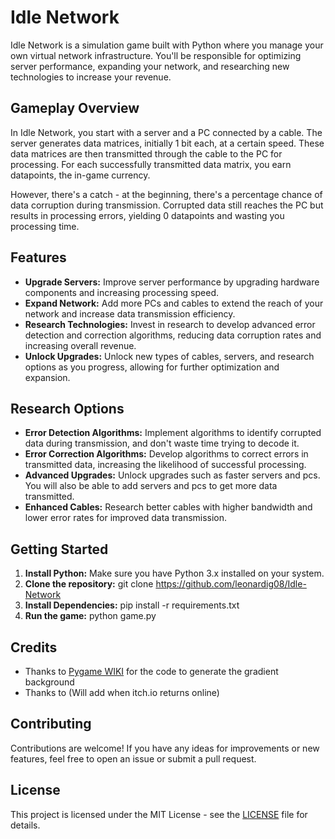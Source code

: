 # Idle Network

Idle Network is a simulation game built with Python where you manage your own virtual network infrastructure. You'll be responsible for optimizing server performance, expanding your network, and researching new technologies to increase your revenue.

## Gameplay Overview

In Idle Network, you start with a server and a PC connected by a cable. The server generates data matrices, initially 1 bit each, at a certain speed. These data matrices are then transmitted through the cable to the PC for processing. For each successfully transmitted data matrix, you earn datapoints, the in-game currency.

However, there's a catch - at the beginning, there's a percentage chance of data corruption during transmission. Corrupted data still reaches the PC but results in processing errors, yielding 0 datapoints and wasting you processing time.

## Features

- **Upgrade Servers:** Improve server performance by upgrading hardware components and increasing processing speed.
- **Expand Network:** Add more PCs and cables to extend the reach of your network and increase data transmission efficiency.
- **Research Technologies:** Invest in research to develop advanced error detection and correction algorithms, reducing data corruption rates and increasing overall revenue.
- **Unlock Upgrades:** Unlock new types of cables, servers, and research options as you progress, allowing for further optimization and expansion.

## Research Options

- **Error Detection Algorithms:** Implement algorithms to identify corrupted data during transmission, and don't waste time trying to decode it.
- **Error Correction Algorithms:** Develop algorithms to correct errors in transmitted data, increasing the likelihood of successful processing.
- **Advanced Upgrades:** Unlock upgrades such as faster servers and pcs. You will also be able to add servers and pcs to get more data transmitted.
- **Enhanced Cables:** Research better cables with higher bandwidth and lower error rates for improved data transmission.

## Getting Started

1. **Install Python:** Make sure you have Python 3.x installed on your system.
2. **Clone the repository:** git clone https://github.com/leonardig08/Idle-Network
3. **Install Dependencies:** pip install -r requirements.txt
4. **Run the game:** python game.py

## Credits

- Thanks to [Pygame WIKI](http://www.pygame.org/wiki/GradientCode) for the code to generate the gradient background
- Thanks to (Will add when itch.io returns online)

## Contributing

Contributions are welcome! If you have any ideas for improvements or new features, feel free to open an issue or submit a pull request.

## License

This project is licensed under the MIT License - see the [LICENSE](LICENSE) file for details.

